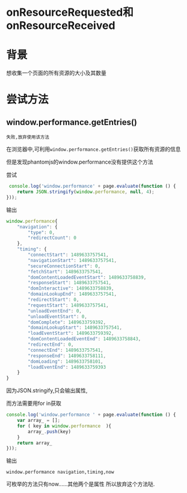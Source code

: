 # onResourceRequested和onResourceReceived

# 背景

想收集一个页面的所有资源的大小及其数量

# 尝试方法

## window.performance.getEntries()

`失败,放弃使用该方法`

在浏览器中,可利用`window.performance.getEntries()`获取所有资源的信息

但是发现phantomjs的window.performance没有提供这个方法

尝试

```javascript
 console.log('window.performance' + page.evaluate(function () {
    return JSON.stringify(window.performance, null, 4);
}));
```

输出

```javascript
window.performance{
    "navigation": {
        "type": 0,
        "redirectCount": 0
    },
    "timing": {
        "connectStart": 1489633757541,
        "navigationStart": 1489633757541,
        "secureConnectionStart": 0,
        "fetchStart": 1489633757541,
        "domContentLoadedEventStart": 1489633758839,
        "responseStart": 1489633757541,
        "domInteractive": 1489633758839,
        "domainLookupEnd": 1489633757541,
        "redirectStart": 0,
        "requestStart": 1489633757541,
        "unloadEventEnd": 0,
        "unloadEventStart": 0,
        "domComplete": 1489633759392,
        "domainLookupStart": 1489633757541,
        "loadEventStart": 1489633759392,
        "domContentLoadedEventEnd": 1489633758843,
        "redirectEnd": 0,
        "connectEnd": 1489633757541,
        "responseEnd": 1489633758111,
        "domLoading": 1489633758101,
        "loadEventEnd": 1489633759393
    }
}
```

因为JSON.stringify,只会输出属性,

而方法需要用for in获取

```javascript
console.log('window.performance ' + page.evaluate(function () {
    var array_ = [];
    for ( key in window.performance  ){
        array_.push(key)
    }
    return array_
}));
```
输出

```shell
window.performance navigation,timing,now
```

可枚举的方法只有now......其他两个是属性 所以放弃这个方法哒.